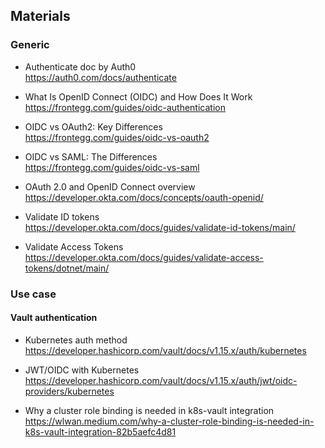 ## Materials  

### Generic
+ Authenticate doc by Auth0  
https://auth0.com/docs/authenticate  

+ What Is OpenID Connect (OIDC) and How Does It Work  
https://frontegg.com/guides/oidc-authentication  

+ OIDC vs OAuth2: Key Differences  
https://frontegg.com/guides/oidc-vs-oauth2  

+ OIDC vs SAML: The Differences  
https://frontegg.com/guides/oidc-vs-saml  

+ OAuth 2.0 and OpenID Connect overview  
https://developer.okta.com/docs/concepts/oauth-openid/  

+ Validate ID tokens  
https://developer.okta.com/docs/guides/validate-id-tokens/main/  

+ Validate Access Tokens  
https://developer.okta.com/docs/guides/validate-access-tokens/dotnet/main/  

### Use case
#### Vault authentication  
+ Kubernetes auth method  
https://developer.hashicorp.com/vault/docs/v1.15.x/auth/kubernetes  

+ JWT/OIDC with Kubernetes  
https://developer.hashicorp.com/vault/docs/v1.15.x/auth/jwt/oidc-providers/kubernetes  

+ Why a cluster role binding is needed in k8s-vault integration  
https://wlwan.medium.com/why-a-cluster-role-binding-is-needed-in-k8s-vault-integration-82b5aefc4d81  